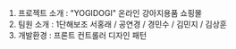 1. 프로젝트 소개 : "YOGIDOGI" 온라인 강아지용품 쇼핑몰
2. 팀원 소개 : 1단해보조 서홍래 / 공연경 / 경민수 / 김민지 / 김상훈
3. 개발환경 : 프론트 컨트롤러 디자인 패턴
